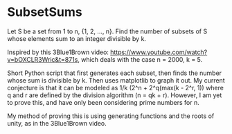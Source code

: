 # SubsetSums

Let S be a set from 1 to n, {1, 2, ..., n}. Find the number of subsets of S whose elements sum to an integer divisible by k.

Inspired by this 3Blue1Brown video: https://www.youtube.com/watch?v=bOXCLR3Wric&t=871s, which deals with the case n = 2000, k = 5.



Short Python script that first generates each subset, then finds the number whose sum is divisible by k. Then uses matplotlib to graph it out.
My current conjecture is that it can be modeled as 1/k (2^n + 2^q(max(k - 2^r, 1)) where q and r are defined by the division algorithm (n = qk + r).
However, I am yet to prove this, and have only been considering prime numbers for n.


My method of proving this is using generating functions and the roots of unity, as in the 3Blue1Brown video.

